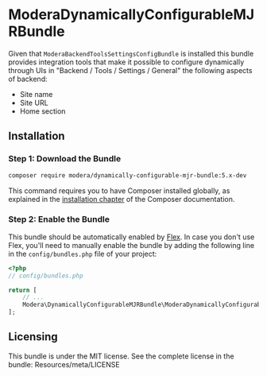 # ModeraDynamicallyConfigurableMJRBundle

Given that `ModeraBackendToolsSettingsConfigBundle` is installed this bundle provides integration tools that make it possible
to configure dynamically through UIs in "Backend / Tools / Settings / General" the following aspects of backend:

 * Site name
 * Site URL
 * Home section

## Installation

### Step 1: Download the Bundle

``` bash
composer require modera/dynamically-configurable-mjr-bundle:5.x-dev
```

This command requires you to have Composer installed globally, as explained
in the [installation chapter](https://getcomposer.org/doc/00-intro.md) of the Composer documentation.

### Step 2: Enable the Bundle

This bundle should be automatically enabled by [Flex](https://symfony.com/doc/current/setup/flex.html).
In case you don't use Flex, you'll need to manually enable the bundle by
adding the following line in the `config/bundles.php` file of your project:

``` php
<?php
// config/bundles.php

return [
    // ...
    Modera\DynamicallyConfigurableMJRBundle\ModeraDynamicallyConfigurableMJRBundle::class => ['all' => true],
];
```

## Licensing

This bundle is under the MIT license. See the complete license in the bundle:
Resources/meta/LICENSE
